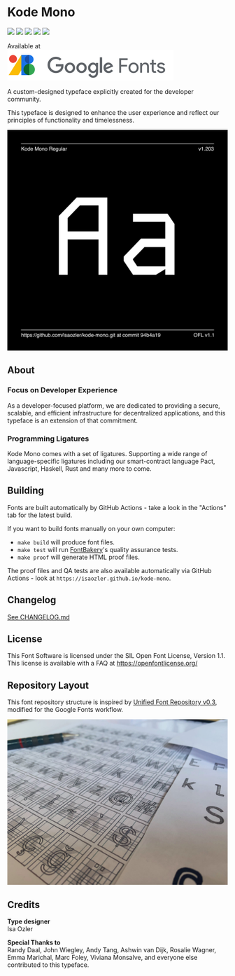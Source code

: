 # Kode Mono

[![][Fontbakery]](https://isaozler.github.io/kode-mono/fontbakery/fontbakery-report.html)
[![][Universal]](https://isaozler.github.io/kode-mono/fontbakery/fontbakery-report.html)
[![][GF Profile]](https://isaozler.github.io/kode-mono/fontbakery/fontbakery-report.html)
[![][Outline Correctness]](https://isaozler.github.io/kode-mono/fontbakery/fontbakery-report.html)
[![][Shaping]](https://isaozler.github.io/kode-mono/fontbakery/fontbakery-report.html)

[Fontbakery]: https://img.shields.io/endpoint?url=https%3A%2F%2Fisaozler.github.io%2Fkode-mono%2Fbadges%2Foverall.json
[GF Profile]: https://img.shields.io/endpoint?url=https%3A%2F%2Fisaozler.github.io%2Fkode-mono%2Fbadges%2FGoogleFonts.json
[Outline Correctness]: https://img.shields.io/endpoint?url=https%3A%2F%2Fisaozler.github.io%2Fkode-mono%2Fbadges%2FOutlineCorrectnessChecks.json
[Shaping]: https://img.shields.io/endpoint?url=https%3A%2F%2Fisaozler.github.io%2Fkode-mono%2Fbadges%2FShapingChecks.json
[Universal]: https://img.shields.io/endpoint?url=https%3A%2F%2Fisaozler.github.io%2Fkode-mono%2Fbadges%2FUniversal.json

Available at\
[![Google Fonts - Kode Mono](/documentation/google-fonts-logo.svg 'Download Kode Mono from Google Fonts')](https://fonts.google.com/specimen/Kode+Mono)

A custom-designed typeface explicitly created for the developer community. 

This typeface is designed to enhance the user experience and reflect our principles of functionality and timelessness.

![Generated Image](documentation/image1.png)

## About

### Focus on Developer Experience

As a developer-focused platform, we are dedicated to providing a secure, scalable, and efficient infrastructure for decentralized applications, and this typeface is an extension of that commitment.

### Programming Ligatures

Kode Mono comes with a set of ligatures. Supporting a wide range of language-specific ligatures including our smart-contract language Pact, Javascript, Haskell, Rust and many more to come.

## Building

Fonts are built automatically by GitHub Actions - take a look in the "Actions" tab for the latest build.

If you want to build fonts manually on your own computer:

* `make build` will produce font files.
* `make test` will run [FontBakery](https://github.com/googlefonts/fontbakery)'s quality assurance tests.
* `make proof` will generate HTML proof files.

The proof files and QA tests are also available automatically via GitHub Actions - look at `https://isaozler.github.io/kode-mono`.

## Changelog
[See CHANGELOG.md](./CHANGELOG.md)

## License

This Font Software is licensed under the SIL Open Font License, Version 1.1.
This license is available with a FAQ at
https://openfontlicense.org/

## Repository Layout

This font repository structure is inspired by [Unified Font Repository v0.3](https://github.com/unified-font-repository/Unified-Font-Repository), modified for the Google Fonts workflow.

![Generated Image](documentation/wip-kode-mono.jpeg)

## Credits

**Type designer**\
Isa Ozler

**Special Thanks to**\
Randy Daal, John Wiegley, Andy Tang, Ashwin van Dijk, Rosalie Wagner, Emma Marichal, Marc Foley, Viviana Monsalve, and everyone else contributed to this typeface.
